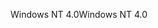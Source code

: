<span data-ttu-id="ac61d-101">Windows NT 4.0</span><span class="sxs-lookup"><span data-stu-id="ac61d-101">Windows NT 4.0</span></span>